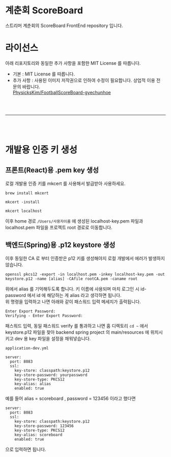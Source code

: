 # 계춘회 ScoreBoard  
스트리머 계춘회의 ScoreBoard FrontEnd repository 입니다.    
  
# 라이선스  
아래 리포지토리와 동일한 추가 사항을 포함한 MIT License 를 따릅니다.    
   
- 기본 : MIT License 를 따릅니다.  
- 추가 사항 : 사용된 이미지 저작권으로 인하여 수정이 필요합니다. 상업적 이용 전 문의 바랍니다.    
[PhysicksKim/FootballScoreBoard-gyechunhoe](https://github.com/PhysicksKim/FootballScoreBoard-gyechunhoe)    
  
<br><br>

---

<br><br>
  
# 개발용 인증 키 생성

## 프론트(React)용 .pem key 생성

로컬 개발용 인증 키를 mkcert 를 사용해서 발급받아 사용하세요.

```
brew install mkcert
```

```
mkcert -install
```

```
mkcert localhost
```

이후 home 경로 <code>/Users/사용자이름</code> 에 생성된 localhost-key.pem 파일과 localhost.pem 파일을 프로젝트 root 경로로 이동합니다.

## 백엔드(Spring)용 .p12 keystore 생성

이후 동일한 CA 로 부터 인증받은 p12 키를 생성해야지 로컬 개발에서 에러가 발생하지 않습니다.

```
openssl pkcs12 -export -in localhost.pem -inkey localhost-key.pem -out keystore.p12 -name [alias] -CAfile rootCA.pem -caname root
```

위에서 alias 를 기억해두도록 합니다. 키 이름에 사용되며 마치 로그인 시 id-password 에서 id 에 해당하는 게 alias 라고 생각하면 됩니다.  
위 명령을 입력하고 나면 아래와 같이 패스워드 입력 메세지가 출력됩니다.

```
Enter Export Password:
Verifying - Enter Export Password:
```

패스워드 입력, 동일 패스워드 verify 를 통과하고 나면 홈 디렉토리 <code>cd ~</code> 에서 keystore.p12 파일을 찾아 backend spring project 의 main/resources 에 위치시키고 dev 용 key 파일을 설정을 채워넣습니다.

```
application-dev.yml
```

```
server:
  port: 8083
  ssl:
    key-store: classpath:keystore.p12
    key-store-password: yourpassword
    key-store-type: PKCS12
    key-alias: alias
    enabled: true
```

예를 들어 alias = scoreboard , password = 123456 이라고 했다면

```
server:
  port: 8083
  ssl:
    key-store: classpath:keystore.p12
    key-store-password: 123456
    key-store-type: PKCS12
    key-alias: scoreboard
    enabled: true
```

으로 입력하면 됩니다.
